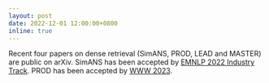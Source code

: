 ```yaml
---
layout: post
date: 2022-12-01 12:00:00+0800
inline: true
---
```


Recent four papers on dense retrieval (SimANS, PROD, LEAD and MASTER) are public on arXiv.
SimANS has been accepted by [EMNLP 2022 Industry Track](https://2022.emnlp.org/).
PROD has been accepted by [WWW 2023](https://www2023.thewebconf.org/).
